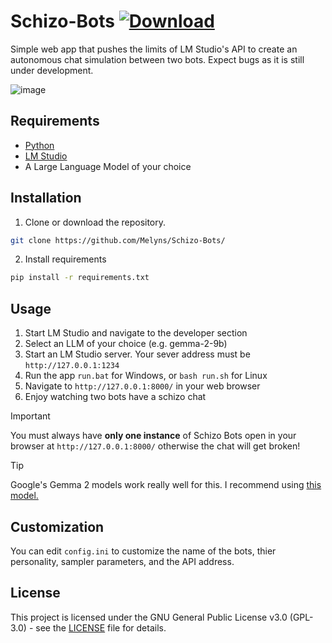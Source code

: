 # Schizo-Bots [![Download](https://img.shields.io/badge/Download-Schizo--Bots-brightgreen)](https://github.com/Melyns/Schizo-Bots/archive/refs/heads/main.zip)

Simple web app that pushes the limits of LM Studio's API to create an autonomous chat simulation between two bots. Expect bugs as it is still under development.

![image](https://github.com/user-attachments/assets/70b5f9f0-7fee-4c02-98f4-436e3e2ae265)

## Requirements
* [Python](https://www.python.org/downloads/release/python-3124/)
* [LM Studio](https://lmstudio.ai/)
* A Large Language Model of your choice

## Installation
1. Clone or download the repository.
```bash
git clone https://github.com/Melyns/Schizo-Bots/
```
2. Install requirements
```bash
pip install -r requirements.txt
```

## Usage
1. Start LM Studio and navigate to the developer section
2. Select an LLM of your choice (e.g. gemma-2-9b)
3. Start an LM Studio server. Your sever address must be `http://127.0.0.1:1234`
4. Run the app `run.bat` for Windows, or ```bash run.sh``` for Linux
5. Navigate to `http://127.0.0.1:8000/` in your web browser 
6. Enjoy watching two bots have a schizo chat

> [!IMPORTANT]
> You must always have **only one instance** of Schizo Bots open in your browser at `http://127.0.0.1:8000/` otherwise the chat will get broken!

> [!TIP]
> Google's Gemma 2 models work really well for this. I recommend using [this model.](https://huggingface.co/bartowski/Gemma-2-Ataraxy-9B-GGUF)

## Customization 
You can edit `config.ini` to customize the name of the bots, thier personality, sampler parameters, and the API address. 

## License
This project is licensed under the GNU General Public License v3.0 (GPL-3.0) - see the [LICENSE](LICENSE) file for details.
